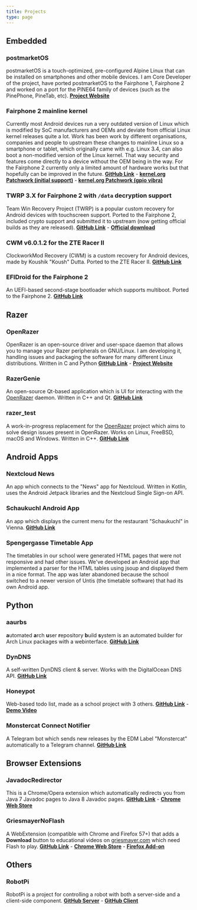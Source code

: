 ```yaml
---
title: Projects
type: page
---
```


## Embedded

### postmarketOS

postmarketOS is a touch-optimized, pre-configured Alpine Linux that can be installed on smartphones and other mobile devices. I am Core Developer of the project, have ported postmarketOS to the Fairphone 1, Fairphone 2 and worked on a port for the PINE64 family of devices (such as the PinePhone, PineTab, etc). **[Project Website](https://postmarketos.org/)**

### Fairphone 2 mainline kernel

Currently most Android devices run a very outdated version of Linux which is modified by SoC manufacturers and OEMs and deviate from official Linux kernel releases quite a lot. Work has been work by different organisations, companies and people to upstream these changes to mainline Linux so a smartphone or tablet, which originally came with e.g. Linux 3.4, can also boot a non-modified version of the Linux kernel. That way security and features come directly to a device without the OEM being in the way.
For the Fairphone 2 currently only a limited amount of hardware works but that hopefully can be improved in the future. **[GitHub Link](https://github.com/z3ntu/linux)** - **[kernel.org Patchwork (initial support)](https://patchwork.kernel.org/bundle/z3ntu/FP2-initial/?archive=both&state=*)** - **[kernel.org Patchwork (gpio vibra)](https://patchwork.kernel.org/bundle/z3ntu/gpio-vibra/?state=%2A&archive=both)**

### TWRP 3.X for Fairphone 2 with `/data` decryption support

Team Win Recovery Project (TWRP) is a popular custom recovery for Android devices with touchscreen support. Ported to the Fairphone 2, included crypto support and submitted it to upstream (now getting official builds as they are released). **[GitHub Link](https://github.com/TeamWin/android_device_fairphone_fp2)** - **[Official download](https://twrp.me/devices/fairphone2.html)**

### CWM v6.0.1.2 for the ZTE Racer II

ClockworkMod Recovery (CWM) is a custom recovery for Android devices, made by Koushik "Koush" Dutta. Ported to the ZTE Racer II. **[GitHub Link](https://github.com/z3ntu/android_device_zte_racer2)**

### EFIDroid for the Fairphone 2

An UEFI-based second-stage bootloader which supports multiboot. Ported to the Fairphone 2. **[GitHub Link](https://github.com/efidroid/device/tree/fairphone/fp2)**

## Razer

### OpenRazer

OpenRazer is an open-source driver and user-space daemon that allows you to manage your Razer peripherals on GNU/Linux. I am developing it, handling issues and packaging the software for many different Linux distributions. Written in C and Python **[GitHub Link](https://github.com/openrazer/openrazer)** - **[Project Website](https://openrazer.github.io/)**

### RazerGenie

An open-source Qt-based application which is UI for interacting with the [OpenRazer](#openrazer) daemon. Written in C++ and Qt. **[GitHub Link](https://github.com/z3ntu/RazerGenie)**

### razer_test

A work-in-progress replacement for the [OpenRazer](#openrazer) project which aims to solve design issues present in OpenRazer. Works on Linux, FreeBSD, macOS and Windows. Written in C++. **[GitHub Link](https://github.com/z3ntu/razer_test)**

## Android Apps

### Nextcloud News

An app which connects to the "News" app for Nextcloud. Written in Kotlin, uses the Android Jetpack libraries and the Nextcloud Single Sign-on API.

### Schaukuchl Android App

An app which displays the current menu for the restaurant "Schaukuchl" in Vienna. **[GitHub Link](https://github.com/z3ntu/Schaukuchl)**

### Spengergasse Timetable App

The timetables in our school were generated HTML pages that were not responsive and had other issues. We've developed an Android app that implemented a parser for the HTML tables using jsoup and displayed them in a nice format. The app was later abandoned because the school switched to a newer version of Untis (the timetable software) that had its own Android app.

## Python

### aaurbs

**a**utomated **a**rch **u**ser **r**epository **b**uild **s**ystem is an automated builder for Arch Linux packages with a webinterface. **[GitHub Link](https://github.com/z3ntu/aaurbs)**

### DynDNS

A self-written DynDNS client & server. Works with the DigitalOcean DNS API. **[GitHub Link](https://github.com/z3ntu/DynDNS)**

### Honeypot

Web-based todo list, made as a school project with 3 others. **[GitHub Link](https://github.com/MadeInSpengergasse/Honeypot)** - **[Demo Video](https://youtu.be/8HdV2xxItIM)**

### Monstercat Connect Notifier

A Telegram bot which sends new releases by the EDM Label "Monstercat" automatically to a Telegram channel. **[GitHub Link](https://github.com/z3ntu/MonstercatConnectNotifier)**

## Browser Extensions

### JavadocRedirector

This is a Chrome/Opera extension which automatically redirects you from Java 7 Javadoc pages to Java 8 Javadoc pages. **[GitHub Link](https://github.com/z3ntu/JavadocRedirector)** - **[Chrome Web Store](https://chrome.google.com/webstore/detail/javadoc-redirector/pkpckmephcfffdfjemgnekclglhpkcom)**

### GriesmayerNoFlash

A WebExtension (compatible with Chrome and Firefox 57+) that adds a **Download** button to educational videos on [griesmayer.com](http://griesmayer.com/) which need Flash to play. **[GitHub Link](https://github.com/z3ntu/GriesmayerNoFlash)** - **[Chrome Web Store](https://chrome.google.com/webstore/detail/griesmayernoflash/hcaikojphmgkkdcpcohmmnloolhkjihp)** - **[Firefox Add-on](https://addons.mozilla.org/en-US/firefox/addon/griesmayernoflash/)**

## Others

### RobotPi

RobotPi is a project for controlling a robot with both a server-side and a client-side component. **[GitHub Server](https://github.com/z3ntu/robotpi_server)** - **[GitHub Client](https://github.com/z3ntu/robotpi_client_android)**

